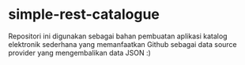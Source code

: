 # simple-rest-catalogue

Repositori ini digunakan sebagai bahan pembuatan aplikasi katalog elektronik sederhana yang memanfaatkan Github sebagai data source provider yang mengembalikan data JSON :)
